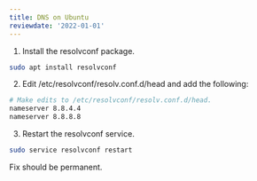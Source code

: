 ```yaml
---
title: DNS on Ubuntu
reviewdate: '2022-01-01'
---
```



1. Install the resolvconf package.
```bash
sudo apt install resolvconf
```

2. Edit /etc/resolvconf/resolv.conf.d/head and add the following:

```bash
# Make edits to /etc/resolvconf/resolv.conf.d/head.
nameserver 8.8.4.4
nameserver 8.8.8.8
```

3. Restart the resolvconf service.

```bash
sudo service resolvconf restart
```

Fix should be permanent.
